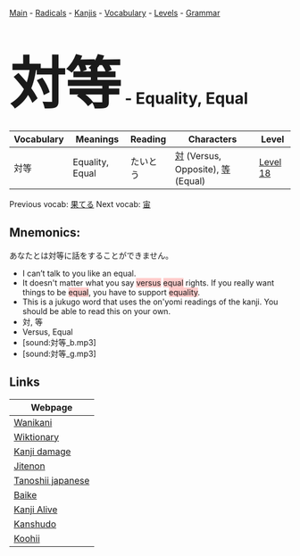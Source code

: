 <style> bigfont {font-size: 100px}</style>
[Main](../README.md) -
[Radicals](../radicals.md) -
[Kanjis](../kanjis.md) -
[Vocabulary](../vocabulary.md) -
[Levels](../levels.md) -
[Grammar](../grammar.md)
# <bigfont> 対等</bigfont> - Equality, Equal 

| Vocabulary | Meanings | Reading | Characters | Level |
| --- | --- | --- | --- | --- |
| 対等 | Equality, Equal | たいとう |  [対](../kanjis/対.md) (Versus, Opposite), [等](../kanjis/等.md) (Equal) | [Level 18](../levels/wk_level18.md) |

Previous vocab: [果てる](果てる.md) Next vocab: [宙](宙.md) 

## Mnemonics:
あなたとは対等に話をすることができません。
* I can’t talk to you like an equal.
* It doesn't matter what you say <span style="background-color:#ffcccb"> versus</span> <span style="background-color:#ffcccb"> equal</span> rights. If you really want things to be <span style="background-color:#ffcccb"> equal</span>, you have to support <span style="background-color:#ffcccb"> equality</span>.
* This is a jukugo word that uses the on'yomi readings of the kanji. You should be able to read this on your own.
* 対, 等
* Versus, Equal
* [sound:対等_b.mp3]
* [sound:対等_g.mp3]


## Links 

| Webpage |
| --- |
| [Wanikani          ](https://www.wanikani.com/kanji/対等) |
| [Wiktionary        ](https://en.wiktionary.org/wiki/対等) |
| [Kanji damage      ](http://www.kanjidamage.com/kanji/search?utf8=✓&q=対等) |
| [Jitenon           ](https://jitenon.com/kanji/対等) |
| [Tanoshii japanese ](https://www.tanoshiijapanese.com/dictionary/kanji.cfm?k=対等) |
| [Baike             ](https://baike.baidu.com/item/対等) |
| [Kanji Alive       ](https://app.kanjialive.com/対等) |
| [Kanshudo          ](https://www.kanshudo.com/searchmn?q=対等) |
| [Koohii            ](https://kanji.koohii.com/study/kanji/対等) |
